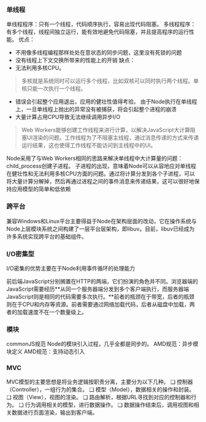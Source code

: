 ### 单线程
单线程程序：只有一个线程，代码顺序执行，容易出现代码阻塞。
多线程程序：有多个线程，线程间独立运行，能有效地避免代码阻塞，并且提高程序的运行性能。
优点：
- 不用像多线程编程那样处处在意状态的同步问题，这里没有死锁的问题
- 没有线程上下文交换所带来的性能上的开销
缺点：
- 无法利用多核CPU。
> 多核就是系统同时可以运行多个线程，比如双核可以同时执行两个线程。单核只能一次执行一个线程。
- 错误会引起整个应用退出，应用的健壮性值得考验。
由于Node执行在单线程上，一旦单线程上抛出的异常没有被捕获，将会引起整个进程的崩溃
- 大量计算占用CPU导致无法继续调用异步I/O

> Web Workers能够创建工作线程来进行计算，以解决JavaScript大计算阻塞UI渲染的问题。工作线程为了不阻塞主线程，通过消息传递的方式来传递运行结果，这也使得工作线程不能访问到主线程中的UI。

Node采用了与Web Workers相同的思路来解决单线程中大计算量的问题：child_process创建子进程。
子进程的出现，意味着Node可以从容地应对单线程在健壮性和无法利用多核CPU方面的问题。通过将计算分发到各个子进程，可以将大量计算分解掉，然后再通过进程之间的事件消息来传递结果，这可以很好地保持应用模型的简单和低依赖



### 跨平台
兼容Windows和Linux平台主要得益于Node在架构层面的改动，它在操作系统与Node上层模块系统之间构建了一层平台层架构，即libuv。目前，libuv已经成为许多系统实现跨平台的基础组件。

### I/O密集型
I/O密集的优势主要在于Node利用事件循环的处理能力


前后端JavaScript分别搁置在HTTP的两端，它们扮演的角色并不同。浏览器端的JavaScript需要经历**从同一个服务器端分发到多个客户端执行，而服务器端JavaScript则是相同的代码需要多次执行。**前者的瓶颈在于带宽，后者的瓶颈则在于CPU和内存等资源。前者需要通过网络加载代码，后者从磁盘中加载，两者的加载速度不在一个数量级上。

### 模块
commonJS规范
Node的模块引入过程，几乎全都是同步的。
AMD规范：异步模块定义
AMD规范：支持动态引入


### MVC
MVC模型的主要思想是将业务逻辑按职责分离，主要分为以下几种。
❑ 控制器（Controller），一组行为的集合。
❑ 模型（Model），数据相关的操作和封装。
❑ 视图（View），视图的渲染。
❑ 路由解析，根据URL寻找到对应的控制器和行为。
❑ 行为调用相关的模型，进行数据操作。
❑ 数据操作结束后，调用视图和相关数据进行页面渲染，输出到客户端。
